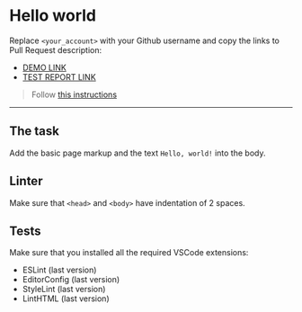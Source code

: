 # Hello world

Replace `<your_account>` with your Github username and copy the links to Pull Request description:
- [DEMO LINK](https://Ivan-Kyznetsov.github.io/layout_hello-world/)
- [TEST REPORT LINK](https://Ivan-Kyznetsov.github.io/layout_hello-world/report/html_report/)

> Follow [this instructions](https://mate-academy.github.io/layout_task-guideline/#how-to-solve-the-layout-tasks-on-github)
___

## The task

Add the basic page markup and the text `Hello, world!` into the body.

## Linter

Make sure that `<head>` and `<body>` have indentation of 2 spaces.

## Tests

Make sure that you installed all the required VSCode extensions:

- ESLint (last version)
- EditorConfig (last version)
- StyleLint (last version)
- LintHTML (last version)

